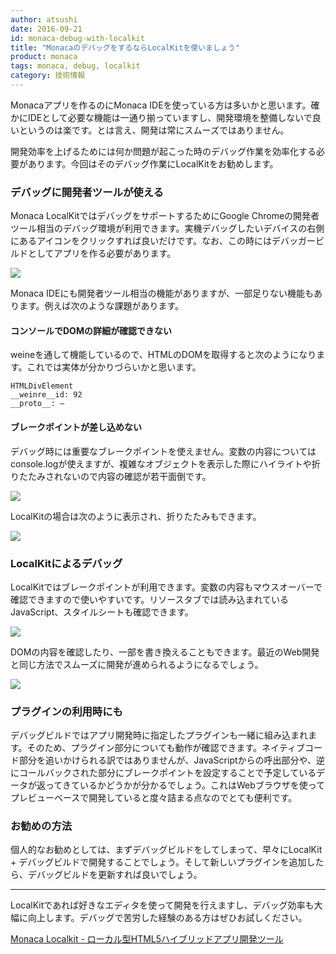 ```yaml
---
author: atsushi
date: 2016-09-21
id: monaca-debug-with-localkit
title: "MonacaのデバッグをするならLocalKitを使いましょう"
product: monaca
tags: monaca, debug, localkit
category: 技術情報
---
```


Monacaアプリを作るのにMonaca IDEを使っている方は多いかと思います。確かにIDEとして必要な機能は一通り揃っていますし、開発環境を整備しないで良いというのは楽です。とは言え、開発は常にスムーズではありません。

開発効率を上げるためには何か問題が起こった時のデバッグ作業を効率化する必要があります。今回はそのデバッグ作業にLocalKitをお勧めします。

### デバッグに開発者ツールが使える

Monaca LocalKitではデバッグをサポートするためにGoogle Chromeの開発者ツール相当のデバッグ環境が利用できます。実機デバッグしたいデバイスの右側にあるアイコンをクリックすれば良いだけです。なお、この時にはデバッガービルドとしてアプリを作る必要があります。

![](/blog/content/images/2016/Sep/monaca-localkit-debug-5.png)

Monaca IDEにも開発者ツール相当の機能がありますが、一部足りない機能もあります。例えば次のような課題があります。

#### コンソールでDOMの詳細が確認できない

weineを通して機能しているので、HTMLのDOMを取得すると次のようになります。これでは実体が分かりづらいかと思います。

```
HTMLDivElement
__weinre__id: 92
__proto__: —
```

#### ブレークポイントが差し込めない

デバッグ時には重要なブレークポイントを使えません。変数の内容についてはconsole.logが使えますが、複雑なオブジェクトを表示した際にハイライトや折りたたみされないので内容の確認が若干面倒です。

![](/blog/content/images/2016/Sep/monaca-localkit-debug-2.png)

LocalKitの場合は次のように表示され、折りたたみもできます。

![](/blog/content/images/2016/Sep/monaca-localkit-debug-3.png)

### LocalKitによるデバッグ

LocalKitではブレークポイントが利用できます。変数の内容もマウスオーバーで確認できますので使いやすいです。リソースタブでは読み込まれているJavaScript、スタイルシートも確認できます。

![](/blog/content/images/2016/Sep/monaca-localkit-debug-6.png)

DOMの内容を確認したり、一部を書き換えることもできます。最近のWeb開発と同じ方法でスムーズに開発が進められるようになるでしょう。

![](/blog/content/images/2016/Sep/monaca-localkit-debug-1.png)

### プラグインの利用時にも

デバッグビルドではアプリ開発時に指定したプラグインも一緒に組み込まれます。そのため、プラグイン部分についても動作が確認できます。ネイティブコード部分を追いかけられる訳ではありませんが、JavaScriptからの呼出部分や、逆にコールバックされた部分にブレークポイントを設定することで予定しているデータが返ってきているかどうかが分かるでしょう。これはWebブラウザを使ってプレビューベースで開発していると度々詰まる点なのでとても便利です。

### お勧めの方法

個人的なお勧めとしては、まずデバッグビルドをしてしまって、早々にLocalKit + デバッグビルドで開発することでしょう。そして新しいプラグインを追加したら、デバッグビルドを更新すれば良いでしょう。

----

LocalKitであれば好きなエディタを使って開発を行えますし、デバッグ効率も大幅に向上します。デバッグで苦労した経験のある方はぜひお試しください。

[Monaca Localkit - ローカル型HTML5ハイブリッドアプリ開発ツール](https://ja.monaca.io/localkit.html)
